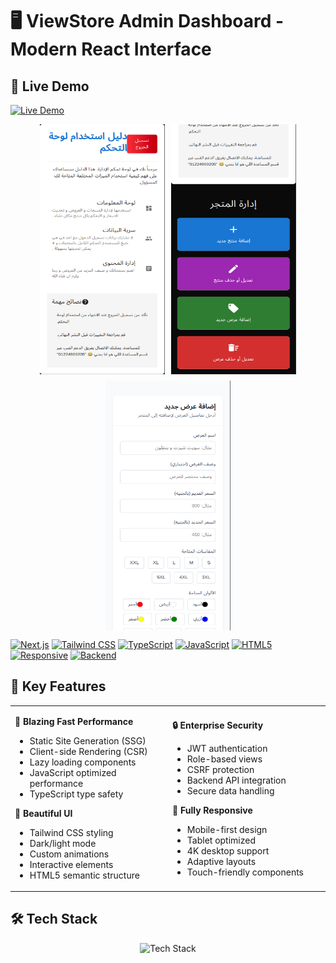 # 🖥️ ViewStore Admin Dashboard - Modern React Interface

## 🔗 Live Demo  

[![Live Demo](https://img.shields.io/badge/Live_Demo-%2300C853?style=for-the-badge&logo=vercel&logoColor=white)](https://admin.viewstore.shop)


<div align="center" style="display: flex; justify-content: center; gap: 10px; flex-wrap: wrap;">
  <img src="../assets/dashboard-1.png" width="200" height="400" alt="ViewStore Admin Dashboard">
  <img src="../assets/dashboard-2.png" width="200" height="400"  alt="Admin Dashboard Preview">
  <img src="../assets/dashboard-3.png" width="200" height="400"  alt="Admin Dashboard Preview">
</div>
  
  [![Next.js](https://img.shields.io/badge/Next.js-14.2.3-black?logo=next.js)](https://nextjs.org)
  [![Tailwind CSS](https://img.shields.io/badge/Tailwind_CSS-3.4.1-%2338B2AC?logo=tailwind-css)](https://tailwindcss.com)
  [![TypeScript](https://img.shields.io/badge/TypeScript-5.3.3-%233178C6?logo=typescript)](https://www.typescriptlang.org)
  [![JavaScript](https://img.shields.io/badge/JavaScript-ES6+-%23F7DF1E?logo=javascript)](https://developer.mozilla.org/en-US/docs/Web/JavaScript)
  [![HTML5](https://img.shields.io/badge/HTML5-%23E34F26?logo=html5)](https://developer.mozilla.org/en-US/docs/Web/HTML)
  [![Responsive](https://img.shields.io/badge/Responsive-Yes-brightgreen)](https://developer.mozilla.org/en-US/docs/Learn/CSS/CSS_layout/Responsive_Design)
  [![Backend](https://img.shields.io/badge/Backend-Integrated-success)](https://developer.mozilla.org/en-US/docs/Web/HTTP)
</div>


## 🌟 Key Features

<table>
  <tr>
    <td width="50%">
    
**🚀 Blazing Fast Performance**
- Static Site Generation (SSG)
- Client-side Rendering (CSR)
- Lazy loading components
- JavaScript optimized performance
- TypeScript type safety

**🎨 Beautiful UI**
- Tailwind CSS styling
- Dark/light mode
- Custom animations
- Interactive elements
- HTML5 semantic structure

</td>
    <td width="50%">

**🔒 Enterprise Security**
- JWT authentication
- Role-based views
- CSRF protection
- Backend API integration
- Secure data handling

**📱 Fully Responsive**
- Mobile-first design
- Tablet optimized
- 4K desktop support
- Adaptive layouts
- Touch-friendly components

</td>
  </tr>
</table>

## 🛠️ Tech Stack

<div align="center">
  <img src="https://skillicons.dev/icons?i=nextjs,typescript,tailwind,react,vercel,jest,storybook,js,html" alt="Tech Stack">
</div>
